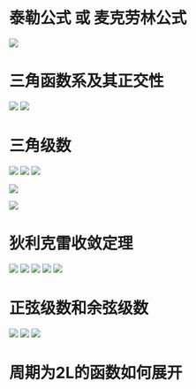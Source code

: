 # 泰勒公式 或 麦克劳林公式
![](../../photo/Pasted%20image%2020240915133129.png)

# 三角函数系及其正交性
![](../../photo/Pasted%20image%2020240915133713.png)
![](../../photo/Pasted%20image%2020240915133941.png)

# 三角级数
![](../../photo/Pasted%20image%2020240915133210.png)
![](../../photo/Pasted%20image%2020240915140110.png)
![](../../photo/Pasted%20image%2020240915140244.png)

![](../../photo/Pasted%20image%2020240915140905.png)

![](../../photo/Pasted%20image%2020240915140647.png)

# 狄利克雷收敛定理

![](../../photo/Pasted%20image%2020240915142755.png)
![](../../photo/Pasted%20image%2020240915142510.png)
![](../../photo/Pasted%20image%2020240915142556.png)
![](../../photo/Pasted%20image%2020240915143619.png)
![](../../photo/Pasted%20image%2020240915143638.png)

# 正弦级数和余弦级数
![](../../photo/Pasted%20image%2020240915144812.png)
![](../../photo/Pasted%20image%2020240915145046.png)
![](../../photo/Pasted%20image%2020240915145138.png)

# 周期为2L的函数如何展开
